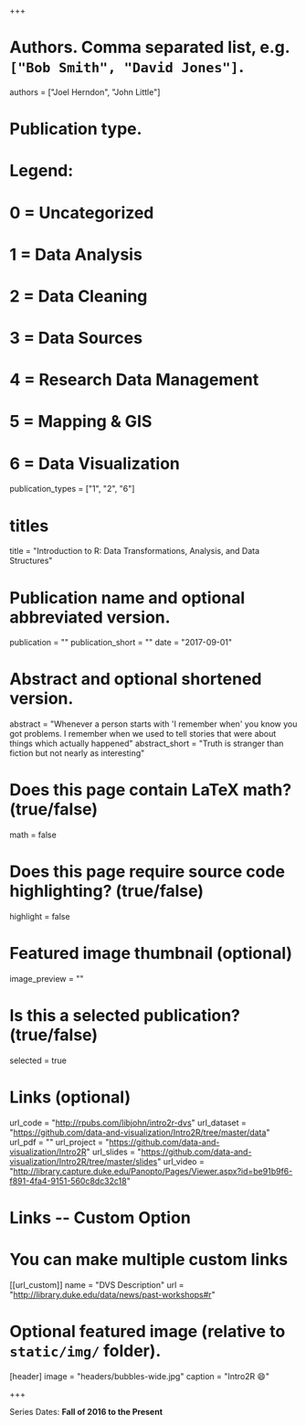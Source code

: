+++

# Authors. Comma separated list, e.g. `["Bob Smith", "David Jones"]`.
authors = ["Joel Herndon", "John Little"]

# Publication type.
# Legend:
# 0 = Uncategorized
# 1 = Data Analysis
# 2 = Data Cleaning
# 3 = Data Sources
# 4 = Research Data Management
# 5 = Mapping & GIS
# 6 = Data Visualization
publication_types = ["1", "2", "6"]

# titles
title = "Introduction to R: Data Transformations, Analysis, and Data Structures"

# Publication name and optional abbreviated version.
publication = ""
publication_short = ""
date = "2017-09-01"

# Abstract and optional shortened version.
abstract = "Whenever a person starts with 'I remember when' you know you got problems.  I remember when we used to tell stories that were about things which actually happened"
abstract_short = "Truth is stranger than fiction but not nearly as interesting"

# Does this page contain LaTeX math? (true/false)
math = false

# Does this page require source code highlighting? (true/false)
highlight = false

# Featured image thumbnail (optional)
image_preview = ""

# Is this a selected publication? (true/false)
selected = true

# Links (optional)
url_code = "http://rpubs.com/libjohn/intro2r-dvs"
url_dataset = "https://github.com/data-and-visualization/Intro2R/tree/master/data"
url_pdf = ""
url_project = "https://github.com/data-and-visualization/Intro2R"
url_slides = "https://github.com/data-and-visualization/Intro2R/tree/master/slides"
url_video = "http://library.capture.duke.edu/Panopto/Pages/Viewer.aspx?id=be91b9f6-f891-4fa4-9151-560c8dc32c18"

# Links -- Custom Option
# You can make multiple custom links
[[url_custom]]
name = "DVS Description"
url = "http://library.duke.edu/data/news/past-workshops#r"

# Optional featured image (relative to `static/img/` folder).
[header]
image = "headers/bubbles-wide.jpg"
caption = "Intro2R :smile:"

+++

Series Dates:
**Fall of 2016 to the Present**

